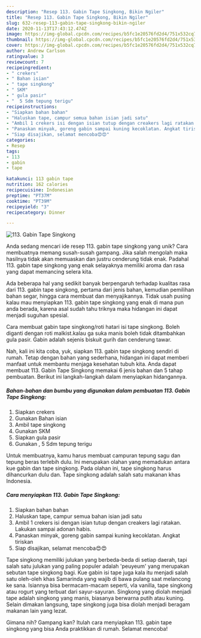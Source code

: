 ```yaml
---
description: "Resep 113. Gabin Tape Singkong, Bikin Ngiler"
title: "Resep 113. Gabin Tape Singkong, Bikin Ngiler"
slug: 632-resep-113-gabin-tape-singkong-bikin-ngiler
date: 2020-11-13T17:43:12.474Z
image: https://img-global.cpcdn.com/recipes/b5fc1e20576fd2d4/751x532cq70/113-gabin-tape-singkong-foto-resep-utama.jpg
thumbnail: https://img-global.cpcdn.com/recipes/b5fc1e20576fd2d4/751x532cq70/113-gabin-tape-singkong-foto-resep-utama.jpg
cover: https://img-global.cpcdn.com/recipes/b5fc1e20576fd2d4/751x532cq70/113-gabin-tape-singkong-foto-resep-utama.jpg
author: Andrew Carlson
ratingvalue: 3
reviewcount: 7
recipeingredient:
- " crekers"
- " Bahan isian"
- " tape singkong"
- " SKM"
- " gula pasir"
- "  5 Sdm tepung terigu"
recipeinstructions:
- "Siapkan bahan bahan"
- "Haluskan tape, campur semua bahan isian jadi satu"
- "Ambil 1 crekers isi dengan isian tutup dengan creakers lagi ratakan. Lakukan sampai adonan habis."
- "Panaskan minyak, goreng gabin sampai kuning kecoklatan. Angkat tiriskan"
- "Siap disajikan, selamat mencoba😍😍"
categories:
- Resep
tags:
- 113
- gabin
- tape

katakunci: 113 gabin tape 
nutrition: 162 calories
recipecuisine: Indonesian
preptime: "PT37M"
cooktime: "PT39M"
recipeyield: "3"
recipecategory: Dinner

---
```



![113. Gabin Tape Singkong](https://img-global.cpcdn.com/recipes/b5fc1e20576fd2d4/751x532cq70/113-gabin-tape-singkong-foto-resep-utama.jpg)

Anda sedang mencari ide resep 113. gabin tape singkong yang unik? Cara membuatnya memang susah-susah gampang. Jika salah mengolah maka hasilnya tidak akan memuaskan dan justru cenderung tidak enak. Padahal 113. gabin tape singkong yang enak selayaknya memiliki aroma dan rasa yang dapat memancing selera kita.

Ada beberapa hal yang sedikit banyak berpengaruh terhadap kualitas rasa dari 113. gabin tape singkong, pertama dari jenis bahan, kemudian pemilihan bahan segar, hingga cara membuat dan menyajikannya. Tidak usah pusing kalau mau menyiapkan 113. gabin tape singkong yang enak di mana pun anda berada, karena asal sudah tahu triknya maka hidangan ini dapat menjadi suguhan spesial.

Cara membuat gabin tape singkong/roti hatari isi tape singkong. Boleh diganti dengan roti malkist.kalau ga suka manis boleh tidak ditambahkan gula pasir. Gabin adalah sejenis biskuit gurih dan cenderung tawar.


Nah, kali ini kita coba, yuk, siapkan 113. gabin tape singkong sendiri di rumah. Tetap dengan bahan yang sederhana, hidangan ini dapat memberi manfaat untuk membantu menjaga kesehatan tubuh kita. Anda dapat membuat 113. Gabin Tape Singkong memakai 6 jenis bahan dan 5 tahap pembuatan. Berikut ini langkah-langkah dalam menyiapkan hidangannya.

<!--inarticleads1-->

##### Bahan-bahan dan bumbu yang digunakan dalam pembuatan 113. Gabin Tape Singkong:

1. Siapkan  crekers
1. Gunakan  Bahan isian
1. Ambil  tape singkong
1. Gunakan  SKM
1. Siapkan  gula pasir
1. Gunakan  , 5 Sdm tepung terigu


Untuk membuatnya, kamu harus membuat campuran tepung sagu dan tepung beras terlebih dulu. Ini merupakan olahan yang memadukan antara kue gabin dan tape singkong. Pada olahan ini, tape singkong harus dihancurkan dulu dan. Tape singkong adalah salah satu makanan khas Indonesia. 

<!--inarticleads2-->

##### Cara menyiapkan 113. Gabin Tape Singkong:

1. Siapkan bahan bahan
1. Haluskan tape, campur semua bahan isian jadi satu
1. Ambil 1 crekers isi dengan isian tutup dengan creakers lagi ratakan. Lakukan sampai adonan habis.
1. Panaskan minyak, goreng gabin sampai kuning kecoklatan. Angkat tiriskan
1. Siap disajikan, selamat mencoba😍😍


Tape singkong memiliki julukan yang berbeda-beda di setiap daerah, tapi salah satu julukan yang paling populer adalah &#39;peuyeum&#39; yang merupakan sebutan tape singkong bagi. Kue gabin isi tape juga kala itu menjadi salah satu oleh-oleh khas Samarinda yang wajib di bawa pulang saat melancong ke sana. Isiannya bisa bermacam-macam seperti, vla vanilla, tape singkong atau rogurt yang terbuat dari sayur-sayuran. Singkong yang diolah menjadi tape adalah singkong yang manis, biasanya berwarna putih atau kuning. Selain dimakan langsung, tape singkong juga bisa diolah menjadi beragam makanan lain yang lezat. 

Gimana nih? Gampang kan? Itulah cara menyiapkan 113. gabin tape singkong yang bisa Anda praktikkan di rumah. Selamat mencoba!
